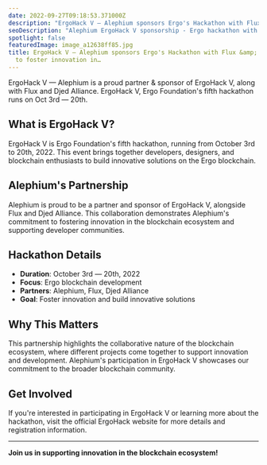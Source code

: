 ```yaml
---
date: 2022-09-27T09:18:53.371000Z
description: "ErgoHack V — Alephium sponsors Ergo's Hackathon with Flux & Djed Alliance to foster innovation. Alephium is a proud partner and sponsor of ErgoHack V."
seoDescription: "Alephium ErgoHack V sponsorship - Ergo hackathon with Flux Djed Alliance. Foster innovation partnership and hackathon sponsorship."
spotlight: false
featuredImage: image_a12638ff85.jpg
title: ErgoHack V — Alephium sponsors Ergo's Hackathon with Flux &amp; Djed Alliance
  to foster innovation in…
---
```


ErgoHack V — Alephium is a proud partner & sponsor of ErgoHack V, along with Flux and Djed Alliance. ErgoHack V, Ergo Foundation's fifth hackathon runs on Oct 3rd — 20th.

## What is ErgoHack V?

ErgoHack V is Ergo Foundation's fifth hackathon, running from October 3rd to 20th, 2022. This event brings together developers, designers, and blockchain enthusiasts to build innovative solutions on the Ergo blockchain.

## Alephium's Partnership

Alephium is proud to be a partner and sponsor of ErgoHack V, alongside Flux and Djed Alliance. This collaboration demonstrates Alephium's commitment to fostering innovation in the blockchain ecosystem and supporting developer communities.

## Hackathon Details

- **Duration**: October 3rd — 20th, 2022
- **Focus**: Ergo blockchain development
- **Partners**: Alephium, Flux, Djed Alliance
- **Goal**: Foster innovation and build innovative solutions

## Why This Matters

This partnership highlights the collaborative nature of the blockchain ecosystem, where different projects come together to support innovation and development. Alephium's participation in ErgoHack V showcases our commitment to the broader blockchain community.

## Get Involved

If you're interested in participating in ErgoHack V or learning more about the hackathon, visit the official ErgoHack website for more details and registration information.

---

**Join us in supporting innovation in the blockchain ecosystem!**
